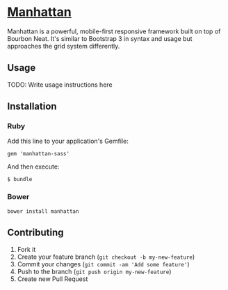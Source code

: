 # [Manhattan](http://kohactive.github.io/manhattan/)

Manhattan is a powerful, mobile-first responsive framework built on top of Bourbon Neat. It's similar to Bootstrap 3 in syntax and usage but approaches the grid system differently.

## Usage

TODO: Write usage instructions here


## Installation

### Ruby
Add this line to your application's Gemfile:

    gem 'manhattan-sass'

And then execute:

    $ bundle

### Bower
    bower install manhattan

## Contributing

1. Fork it
2. Create your feature branch (`git checkout -b my-new-feature`)
3. Commit your changes (`git commit -am 'Add some feature'`)
4. Push to the branch (`git push origin my-new-feature`)
5. Create new Pull Request
